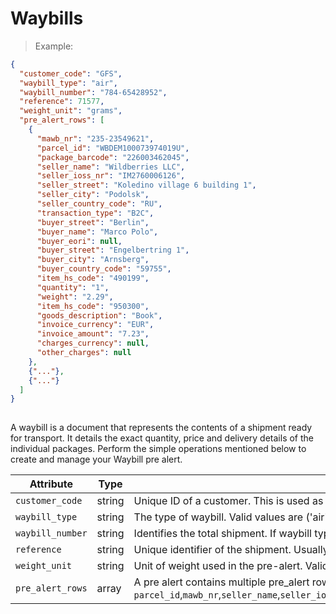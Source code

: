 # Waybills

> Example:

```json
{
  "customer_code": "GFS",
  "waybill_type": "air",
  "waybill_number": "784-65428952",
  "reference": 71577,
  "weight_unit": "grams",
  "pre_alert_rows": [
    {
      "mawb_nr": "235-23549621",
      "parcel_id": "WBDEM100073974019U",
      "package_barcode": "226003462045",
      "seller_name": "Wildberries LLC",
      "seller_ioss_nr": "IM2760006126",
      "seller_street": "Koledino village 6 building 1",
      "seller_city": "Podolsk",
      "seller_country_code": "RU",
      "transaction_type": "B2C",
      "buyer_street": "Berlin",
      "buyer_name": "Marco Polo",
      "buyer_eori": null,
      "buyer_street": "Engelbertring 1",
      "buyer_city": "Arnsberg",
      "buyer_country_code": "59755",
      "item_hs_code": "490199",
      "quantity": "1",
      "weight": "2.29",
      "item_hs_code": "950300",
      "goods_description": "Book",
      "invoice_currency": "EUR",
      "invoice_amount": "7.23",
      "charges_currency": null,
      "other_charges": null
    },
    {"..."},
    {"..."}
  ]
}
    
```

A waybill is a document that represents the contents of a shipment ready for transport. It details
the exact quantity, price and delivery details of the individual packages. 
Perform the simple operations mentioned below to create and manage your Waybill pre alert.

Attribute | Type | Description
--------- | ------- | -----------
`customer_code` | <span class=type>string</span> | Unique ID of a customer. This is used as an identifier.
`waybill_type` | <span class=type>string</span> | The type of waybill. Valid values are ('air', 'road', 'train', 'sea', 'other').
`waybill_number` | <span class=type>string</span> | Identifies the total shipment. If waybill type is 'air' a validation check is done on the format of the waybill_number given.
`reference` | <span class=type>string</span> | Unique identifier of the shipment. Usually an id of the original system where the pre-alert was uploaded.
`weight_unit` | <span class=type>string</span> | Unit of weight used in the pre-alert. Valid values are ('grams', 'kilograms')
`pre_alert_rows` | <span class=type>array</span> | A pre alert contains multiple pre_alert rows. Each pre alert row contains `parcel_id`,`mawb_nr`,`seller_name`,`seller_ioss_nr`,`seller_street`,`seller_city`,`seller_country_code`,`transaction_type`,`package_barcode`,`buyer_street`,`buyer_name`,`buyer_eori`,`buyer_street`,`buyer_city`,`buyer_country_code`,`item_hs_code`,`quantity`,`weight`,`item_hs_code`,`goods_description`,`invoice_currency`,`invoice_amount`,`charges_currency`,`other_charges`







